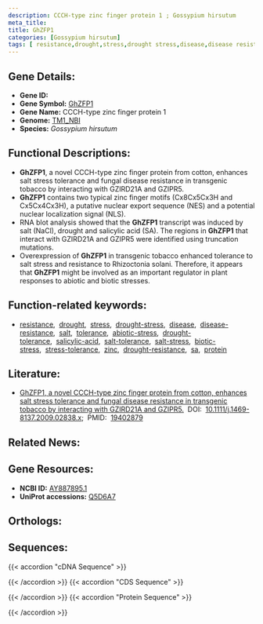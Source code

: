```yaml
---
description: CCCH-type zinc finger protein 1 ; Gossypium hirsutum
meta_title:
title: GhZFP1
categories: [Gossypium hirsutum]
tags: [ resistance,drought,stress,drought stress,disease,disease resistance,salt,tolerance,abiotic stress,drought tolerance,salicylic acid,salt tolerance,salt stress,biotic stress,stress tolerance,zinc,drought resistance,sa,protein ]
---
```


## Gene Details:
- **Gene ID:** []()
- **Gene Symbol:** <u>GhZFP1</u>
- **Gene Name:** CCCH-type zinc finger protein 1
- **Genome:** [TM1_NBI](https://yanglab.hzau.edu.cn/CottonMD/download.1)
- **Species:** *Gossypium hirsutum*

## Functional Descriptions:
   - **GhZFP1**, a novel CCCH-type zinc finger protein from cotton, enhances salt stress tolerance and fungal disease resistance in transgenic tobacco by interacting with GZIRD21A and GZIPR5.
   - **GhZFP1** contains two typical zinc finger motifs (Cx8Cx5Cx3H and Cx5Cx4Cx3H), a putative nuclear export sequence (NES) and a potential nuclear localization signal (NLS). 
   - RNA blot analysis showed that the **GhZFP1** transcript was induced by salt (NaCl), drought and salicylic acid (SA). The regions in **GhZFP1** that interact with GZIRD21A and GZIPR5 were identified using truncation mutations.
   - Overexpression of **GhZFP1** in transgenic tobacco enhanced tolerance to salt stress and resistance to Rhizoctonia solani. Therefore, it appears that **GhZFP1** might be involved as an important regulator in plant responses to abiotic and biotic stresses.

## Function-related keywords:
   - [resistance](/tags/resistance/),&nbsp;&nbsp;[drought](/tags/drought/),&nbsp;&nbsp;[stress](/tags/stress/),&nbsp;&nbsp;[drought-stress](/tags/drought-stress/),&nbsp;&nbsp;[disease](/tags/disease/),&nbsp;&nbsp;[disease-resistance](/tags/disease-resistance/),&nbsp;&nbsp;[salt](/tags/salt/),&nbsp;&nbsp;[tolerance](/tags/tolerance/),&nbsp;&nbsp;[abiotic-stress](/tags/abiotic-stress/),&nbsp;&nbsp;[drought-tolerance](/tags/drought-tolerance/),&nbsp;&nbsp;[salicylic-acid](/tags/salicylic-acid/),&nbsp;&nbsp;[salt-tolerance](/tags/salt-tolerance/),&nbsp;&nbsp;[salt-stress](/tags/salt-stress/),&nbsp;&nbsp;[biotic-stress](/tags/biotic-stress/),&nbsp;&nbsp;[stress-tolerance](/tags/stress-tolerance/),&nbsp;&nbsp;[zinc](/tags/zinc/),&nbsp;&nbsp;[drought-resistance](/tags/drought-resistance/),&nbsp;&nbsp;[sa](/tags/sa/),&nbsp;&nbsp;[protein](/tags/protein/)

## Literature:
   - [GhZFP1, a novel CCCH-type zinc finger protein from cotton, enhances salt stress tolerance and fungal disease resistance in transgenic tobacco by interacting with GZIRD21A and GZIPR5.](https://doi.org/10.1111/j.1469-8137.2009.02838.x)&nbsp;&nbsp;DOI:&nbsp;&nbsp;[10.1111/j.1469-8137.2009.02838.x](https://doi.org/10.1111/j.1469-8137.2009.02838.x);&nbsp;&nbsp;PMID:&nbsp;&nbsp;[19402879](https://pubmed.ncbi.nlm.nih.gov/19402879/)

## Related News:

## Gene Resources:
- **NCBI ID:**  [AY887895.1](https://www.ncbi.nlm.nih.gov/gene/?term=AY887895.1)
- **UniProt accessions:**  [Q5D6A7](https://www.uniprot.org/uniprotkb/Q5D6A7/entry)

## Orthologs:

## Sequences:
{{< accordion "cDNA Sequence" >}}

{{< /accordion >}}
{{< accordion "CDS Sequence" >}}

{{< /accordion >}}
{{< accordion "Protein Sequence" >}}

{{< /accordion >}}
